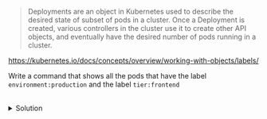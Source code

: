 > Deployments are an object in Kubernetes used to describe the desired state of subset of pods in a cluster. Once a
> Deployment is created, various controllers in the cluster use it to create other API objects, and eventually have the
> desired number of pods running in a cluster.

https://kubernetes.io/docs/concepts/overview/working-with-objects/labels/

Write a command that shows all the pods that have the label `environment:production` and the label `tier:frontend`

<br>
<details><summary>Solution</summary>
<br>

```plain
kubectl get pods --selector="environment=production,tier=frontend"
```{{exec}}

</details>
